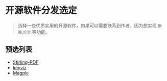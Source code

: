 # 开源软件分发选定
> 选择一些优质实用的开源软件，如果可以需要联系到作者，因为想实现 `捐赠`,`打赏` 等功能。

## 预选列表
- <a href="https://github.com/Stirling-Tools/Stirling-PDF" target="_blank">Stirling-PDF</a>
- <a href="https://github.com/mulaRahul/keyviz" target="_blank">keyviz</a>
- <a href="https://github.com/Blinue/Magpie" target="_blank">Magpie</a>
